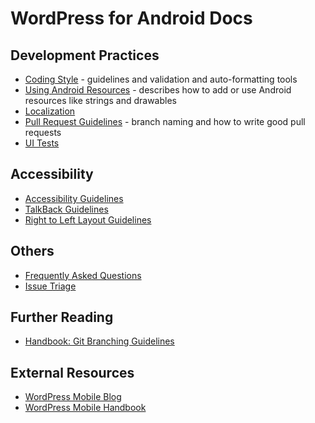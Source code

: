 # WordPress for Android Docs

## Development Practices

- [Coding Style](coding-style.md) - guidelines and validation and auto-formatting tools
- [Using Android Resources](using-android-resources.md) - describes how to add or use Android resources like strings and drawables
- [Localization](localization.md)
- [Pull Request Guidelines](pull-request-guidelines.md) - branch naming and how to write good pull requests
- [UI Tests](../WordPress/src/androidTest/java/org/wordpress/android/e2e/)

## Accessibility

- [Accessibility Guidelines](accessibility-guidelines.md)
- [TalkBack Guidelines](talkback-guidelines.md)
- [Right to Left Layout Guidelines](right-to-left-layout-guidelines.md)

## Others

- [Frequently Asked Questions](faq.md)
- [Issue Triage](issue-triage.md)

## Further Reading

- [Handbook: Git Branching Guidelines](https://make.wordpress.org/mobile/handbook/general-guides/git-branching/)

## External Resources 

- [WordPress Mobile Blog](http://make.wordpress.org/mobile)
- [WordPress Mobile Handbook](http://make.wordpress.org/mobile/handbook/)
